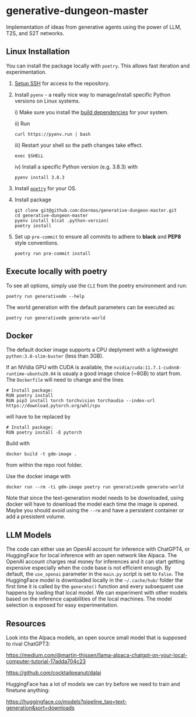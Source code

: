# generative-dungeon-master
Implementation of ideas from generative agents using the power of LLM, T2S, and S2T networks.

## Linux Installation

You can install the package locally with `poetry`. This allows fast iteration and experimentation.

1. [Setup SSH](https://docs.github.com/en/authentication/connecting-to-github-with-ssh/generating-a-new-ssh-key-and-adding-it-to-the-ssh-agent) for access to the repository.

2. Install ``pyenv`` - a really nice way to manage/install specific Python versions on Linux systems.

    i) Make sure you install the [build dependencies](https://github.com/pyenv/pyenv/wiki/Common-build-problems#prerequisites) for your system.

    ii) Run
    ```
    curl https://pyenv.run | bash
    ```
    iii) Restart your shell so the path changes take effect.
    ```
    exec $SHELL
    ```
    iv) Install a specific Python version (e.g. 3.8.3) with
    ```
    pyenv install 3.8.3
    ```
3. Install [`poetry`](https://python-poetry.org/docs/#installing-with-the-official-installer) for your OS.

4. Install package
    ```
    git clone git@github.com:dzermas/generative-dungeon-master.git
    cd generative-dungeon-master
    pyenv install $(cat .python-version)
    poetry install
    ```
        
5. Set up ``pre-commit`` to ensure all commits to adhere to **black** and **PEP8** style conventions.
    ```
    poetry run pre-commit install
    ```

## Execute locally with poetry

To see all options, simply use the `CLI` from the poetry environment and run:
```
poetry run generativedm --help
```

The world generation with the default parameters can be executed as:
```
poetry run generativedm generate-world
```

## Docker

The default docker image supports a CPU deplyment with a lightweight `python:3.8-slim-buster` (less than 3GB). 

If an NVidia GPU with CUDA is available, the `nvidia/cuda:11.7.1-cudnn8-runtime-ubuntu20.04` is usualy a good image choice (~8GB) to start from. The `Dockerfile` will need to change and the lines
```
# Install package:
RUN poetry install
RUN pip3 install torch torchvision torchaudio --index-url https://download.pytorch.org/whl/cpu
```
will have to be replaced by
```
# Install package:
RUN poetry install -E pytorch
```

Build with 
```
docker build -t gdm-image .
``` 
from within the repo root folder.

Use the docker image with
```
docker run --rm -ti gdm-image poetry run generativedm generate-world
```

Note that since the text-generation model needs to be downloaded, using docker will have to download the model each time the image is opened. Maybe you should avoid using the `--rm` and have a persistent container or add a presistent volume.

## LLM Models

The code can either use an OpenAI account for inference with ChatGPT4, or HuggingFace for local inference with an open network like Alpaca. The OpenAI account charges real money for inferences and it can start getting expensive especially when the code base is not efficient enough. By default, the `use_openai` parameter in the `main.py` script is set to `False`. The HuggingFace model is downloaded locally in the `~/.cache/hub/` folder the first time it is called by the `generate()` function and every subsequent use happens by loading that local model. We can experiment with other models based on the inference capabilities of the local machines. The model selection is exposed for easy experimentation.

## Resources

Look into the Alpaca models, an open source small model that is supposed to rival ChatGPT3:

https://medium.com/@martin-thissen/llama-alpaca-chatgpt-on-your-local-computer-tutorial-17adda704c23

https://github.com/cocktailpeanut/dalai

HuggingFace has a lot of models we can try before we need to train and finetune anything:

https://huggingface.co/models?pipeline_tag=text-generation&sort=downloads
